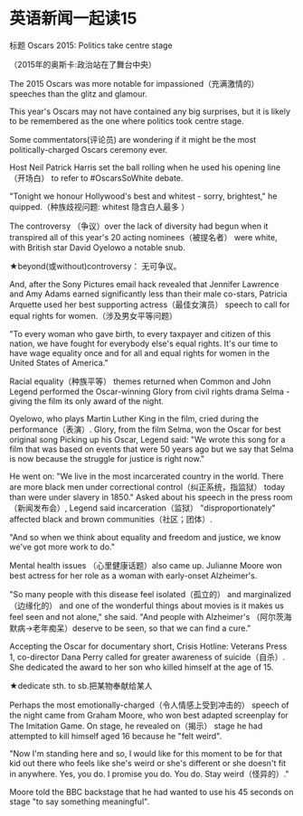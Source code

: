 # 英语新闻一起读15

标题 Oscars 2015: Politics take centre stage

（2015年的奥斯卡:政治站在了舞台中央）

The 2015 Oscars was more notable for impassioned（充满激情的） speeches than the glitz and glamour.

This year's Oscars may not have contained any big surprises, but it is likely to be remembered as the one where politics took centre stage.

Some commentators\(评论员\) are wondering if it might be the most politically-charged Oscars ceremony ever.

Host Neil Patrick Harris set the ball rolling when he used his opening line（开场白） to refer to \#OscarsSoWhite debate.

"Tonight we honour Hollywood's best and whitest - sorry, brightest," he quipped.（种族歧视问题: whitest 隐含白人最多 ）

The controversy （争议）over the lack of diversity had begun when it transpired all of this year's 20 acting nominees（被提名者） were white, with British star David Oyelowo a notable snub.

★beyond\(或without\)controversy： 无可争议。

And, after the Sony Pictures email hack revealed that Jennifer Lawrence and Amy Adams earned significantly less than their male co-stars, Patricia Arquette used her best supporting actress（最佳女演员） speech to call for equal rights for women.（涉及男女平等问题）

"To every woman who gave birth, to every taxpayer and citizen of this nation, we have fought for everybody else's equal rights. It's our time to have wage equality once and for all and equal rights for women in the United States of America."

Racial equality（种族平等） themes returned when Common and John Legend performed the Oscar-winning Glory from civil rights drama Selma - giving the film its only award of the night.

Oyelowo, who plays Martin Luther King in the film, cried during the performance（表演）. Glory, from the film Selma, won the Oscar for best original song Picking up his Oscar, Legend said: "We wrote this song for a film that was based on events that were 50 years ago but we say that Selma is now because the struggle for justice is right now."

He went on: "We live in the most incarcerated country in the world. There are more black men under correctional control（纠正系统，指监狱） today than were under slavery in 1850." Asked about his speech in the press room（新闻发布会）, Legend said incarceration（监狱） "disproportionately" affected black and brown communities（社区；团体）.

"And so when we think about equality and freedom and justice, we know we've got more work to do."

Mental health issues （心里健康话题）also came up. Julianne Moore won best actress for her role as a woman with early-onset Alzheimer's.

"So many people with this disease feel isolated（孤立的） and marginalized（边缘化的） and one of the wonderful things about movies is it makes us feel seen and not alone," she said. "And people with Alzheimer's （阿尔茨海默病→老年痴呆）deserve to be seen, so that we can find a cure."

Accepting the Oscar for documentary short, Crisis Hotline: Veterans Press 1, co-director Dana Perry called for greater awareness of suicide（自杀）. She dedicated the award to her son who killed himself at the age of 15.

★dedicate sth. to sb.把某物奉献给某人

Perhaps the most emotionally-charged（令人情感上受到冲击的） speech of the night came from Graham Moore, who won best adapted screenplay for The Imitation Game. On stage, he revealed on（揭示） stage he had attempted to kill himself aged 16 because he "felt weird".

"Now I'm standing here and so, I would like for this moment to be for that kid out there who feels like she's weird or she's different or she doesn't fit in anywhere. Yes, you do. I promise you do. You do. Stay weird（怪异的）."

Moore told the BBC backstage that he had wanted to use his 45 seconds on stage "to say something meaningful".

